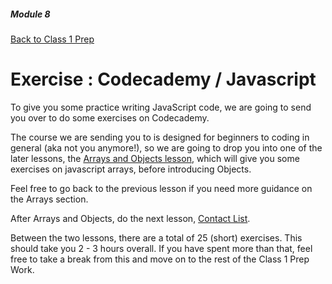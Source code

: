##### Module 8
[Back to Class 1 Prep](../../class1-prep)

# Exercise : Codecademy / Javascript

To give you some practice writing JavaScript code, we are going to send you over to do some exercises on Codecademy.

The course we are sending you to is designed for beginners to coding in general (aka not you anymore!), so we are going to drop you into one of the later lessons, the
<a href="https://www.codecademy.com/courses/javascript-beginner-en-9Sgpi/0/1" target="_blank">Arrays and Objects lesson</a>, which will give you some exercises on javascript arrays, before introducing Objects. 

Feel free to go back to the previous lesson if you need more guidance on the Arrays section.

After Arrays and Objects, do the next lesson, <a href="https://www.codecademy.com/courses/javascript-beginner-en-3bmfN/0/1?curriculum_id=506324b3a7dffd00020bf661" target="_blank">Contact List</a>.

Between the two lessons, there are a total of 25 (short) exercises. This should take you 2 - 3 hours overall. If you have spent more than that, feel free to take a break from this and move on to the rest of the Class 1 Prep Work.



